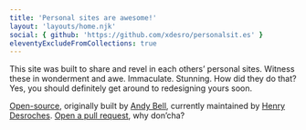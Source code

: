 ```yaml
---
title: 'Personal sites are awesome!'
layout: 'layouts/home.njk'
social: { github: 'https://github.com/xdesro/personalsit.es' }
eleventyExcludeFromCollections: true
---
```


This site was built to share and revel in each others’ personal sites. Witness these in wonderment and awe. Immaculate. Stunning. How did they do that? Yes, you should definitely get around to redesigning yours soon.

[Open-source](https://github.com/xdesro/personalsit.es), originally built by [Andy Bell](https://andy-bell.co.uk/), currently maintained by [Henry Desroches](https://henry.codes/). [Open a pull request](https://github.com/xdesro/personalsit.es/compare), why don’cha?
